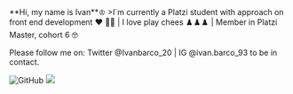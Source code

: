 <div>
**Hi, my name is Ivan**♔
>I`m currently a Platzi student with approach on front end development ♥ 👨‍💻 | I love play chees ♟️♟️♟️ | Member in Platzi Master, cohort 6 🤓

Please follow me on: Twitter @Ivanbarco_20 | IG @ivan.barco_93  to be in contact.
</div>
<img src="https://img.shields.io/badge/github%20-%23000.svg?&style=for-the-badge&logo=github&logoColor=white" alt="GitHub" />
 <img src="https://img.shields.io/badge/Atom-66595C?style=for-the-badge&logo=Atom&logoColor=white"/>

<!--
**IvanBarco/IvanBarco** is a ✨ _special_ ✨ repository because its `README.md` (this file) appears on your GitHub profile.

Here are some ideas to get you started:

- 🔭 I’m currently working on ...
- 🌱 I’m currently learning ...
- 👯 I’m looking to collaborate on ...
- 🤔 I’m looking for help with ...
- 💬 Ask me about ...
- 📫 How to reach me: ...
- 😄 Pronouns: ...
- ⚡ Fun fact: ...
-->
